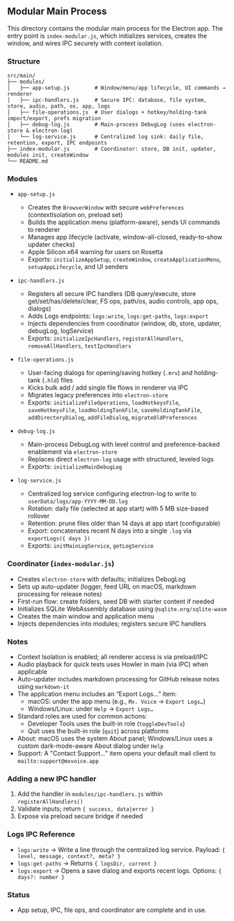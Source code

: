 ## Modular Main Process

This directory contains the modular main process for the Electron app. The entry point is `index-modular.js`, which initializes services, creates the window, and wires IPC securely with context isolation.

### Structure
```
src/main/
├── modules/
│   ├── app-setup.js        # Window/menu/app lifecycle, UI commands → renderer
│   ├── ipc-handlers.js     # Secure IPC: database, file system, store, audio, path, os, app, logs
│   ├── file-operations.js  # User dialogs + hotkey/holding-tank import/export, prefs migration
│   ├── debug-log.js        # Main-process DebugLog (uses electron-store & electron-log)
│   └── log-service.js      # Centralized log sink: daily file, retention, export, IPC endpoints
├── index-modular.js        # Coordinator: store, DB init, updater, modules init, createWindow
└── README.md
```

### Modules

- `app-setup.js`
  - Creates the `BrowserWindow` with secure `webPreferences` (contextIsolation on, preload set)
  - Builds the application menu (platform-aware), sends UI commands to renderer
  - Manages app lifecycle (activate, window-all-closed, ready-to-show updater checks)
  - Apple Silicon x64 warning for users on Rosetta
  - Exports: `initializeAppSetup`, `createWindow`, `createApplicationMenu`, `setupAppLifecycle`, and UI senders

- `ipc-handlers.js`
  - Registers all secure IPC handlers (DB query/execute, store get/set/has/delete/clear, FS ops, path/os, audio controls, app ops, dialogs)
  - Adds Logs endpoints: `logs:write`, `logs:get-paths`, `logs:export`
  - Injects dependencies from coordinator (window, db, store, updater, debugLog, logService)
  - Exports: `initializeIpcHandlers`, `registerAllHandlers`, `removeAllHandlers`, `testIpcHandlers`

- `file-operations.js`
  - User-facing dialogs for opening/saving hotkey (`.mrv`) and holding-tank (`.hld`) files
  - Kicks bulk add / add single file flows in renderer via IPC
  - Migrates legacy preferences into `electron-store`
  - Exports: `initializeFileOperations`, `loadHotkeysFile`, `saveHotkeysFile`, `loadHoldingTankFile`, `saveHoldingTankFile`, `addDirectoryDialog`, `addFileDialog`, `migrateOldPreferences`

- `debug-log.js`
  - Main-process DebugLog with level control and preference-backed enablement via `electron-store`
  - Replaces direct `electron-log` usage with structured, leveled logs
  - Exports: `initializeMainDebugLog`

- `log-service.js`
  - Centralized log service configuring electron-log to write to `userData/logs/app-YYYY-MM-DD.log`
  - Rotation: daily file (selected at app start) with 5 MB size-based rollover
  - Retention: prune files older than 14 days at app start (configurable)
  - Export: concatenates recent N days into a single `.log` via `exportLogs({ days })`
  - Exports: `initMainLogService`, `getLogService`

### Coordinator (`index-modular.js`)
- Creates `electron-store` with defaults; initializes DebugLog
- Sets up auto-updater (logger, feed URL on macOS, markdown processing for release notes)
- First-run flow: create folders, seed DB with starter content if needed
- Initializes SQLite WebAssembly database using `@sqlite.org/sqlite-wasm`
- Creates the main window and application menu
- Injects dependencies into modules; registers secure IPC handlers

### Notes
- Context Isolation is enabled; all renderer access is via preload/IPC
- Audio playback for quick tests uses Howler in main (via IPC) when applicable
- Auto-updater includes markdown processing for GitHub release notes using `markdown-it`
- The application menu includes an “Export Logs…” item:
  - macOS: under the app menu (e.g., `Mx. Voice` → `Export Logs…`)
  - Windows/Linux: under `Help` → `Export Logs…`
 - Standard roles are used for common actions:
   - Developer Tools uses the built-in role (`toggleDevTools`)
   - Quit uses the built-in role (`quit`) across platforms
  - About: macOS uses the system About panel; Windows/Linux uses a custom dark-mode-aware About dialog under `Help`
  - Support: A "Contact Support…" item opens your default mail client to `mailto:support@mxvoice.app`

### Adding a new IPC handler
1. Add the handler in `modules/ipc-handlers.js` within `registerAllHandlers()`
2. Validate inputs; return `{ success, data|error }`
3. Expose via preload secure bridge if needed

### Logs IPC Reference
- `logs:write` → Write a line through the centralized log service. Payload: `{ level, message, context?, meta? }`
- `logs:get-paths` → Returns `{ logsDir, current }`
- `logs:export` → Opens a save dialog and exports recent logs. Options: `{ days?: number }`

### Status
- App setup, IPC, file ops, and coordinator are complete and in use.